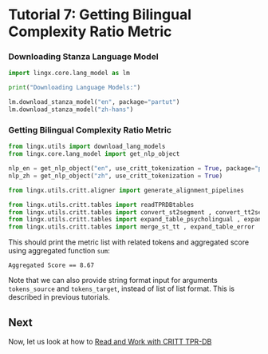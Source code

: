 # Tutorial 7: Getting Bilingual Complexity Ratio Metric

### Downloading Stanza Language Model

```python
import lingx.core.lang_model as lm

print("Downloading Language Models:")

lm.download_stanza_model("en", package="partut")
lm.download_stanza_model("zh-hans")
```

### Getting Bilingual Complexity Ratio Metric

```python
from lingx.utils import download_lang_models
from lingx.core.lang_model import get_nlp_object

nlp_en = get_nlp_object("en", use_critt_tokenization = True, package="partut")
nlp_zh = get_nlp_object("zh", use_critt_tokenization = True)

from lingx.utils.critt.aligner import generate_alignment_pipelines

from lingx.utils.critt.tables import readTPRDBtables
from lingx.utils.critt.tables import convert_st2segment , convert_tt2segment
from lingx.utils.critt.tables import expand_table_psycholingual , expand_table_monolingual , expand_table_bilingual
from lingx.utils.critt.tables import merge_st_tt , expand_table_error
```
This should print the metric list with related tokens and aggregated score using aggregated function `sum`:

```console
Aggregated Score == 8.67
```
Note that we can also provide string format input for arguments `tokens_source` and `tokens_target`, instead of list of list format. This is described in previous tutorials.

## Next

Now, let us look at how to [Read and Work with CRITT TPR-DB ](TUTORIAL_8_CRITT.md)